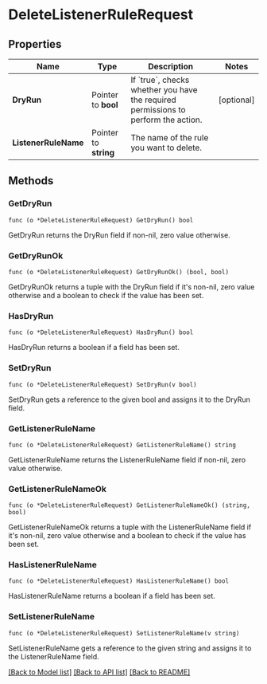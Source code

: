 # DeleteListenerRuleRequest

## Properties

Name | Type | Description | Notes
------------ | ------------- | ------------- | -------------
**DryRun** | Pointer to **bool** | If &#x60;true&#x60;, checks whether you have the required permissions to perform the action. | [optional] 
**ListenerRuleName** | Pointer to **string** | The name of the rule you want to delete. | 

## Methods

### GetDryRun

`func (o *DeleteListenerRuleRequest) GetDryRun() bool`

GetDryRun returns the DryRun field if non-nil, zero value otherwise.

### GetDryRunOk

`func (o *DeleteListenerRuleRequest) GetDryRunOk() (bool, bool)`

GetDryRunOk returns a tuple with the DryRun field if it's non-nil, zero value otherwise
and a boolean to check if the value has been set.

### HasDryRun

`func (o *DeleteListenerRuleRequest) HasDryRun() bool`

HasDryRun returns a boolean if a field has been set.

### SetDryRun

`func (o *DeleteListenerRuleRequest) SetDryRun(v bool)`

SetDryRun gets a reference to the given bool and assigns it to the DryRun field.

### GetListenerRuleName

`func (o *DeleteListenerRuleRequest) GetListenerRuleName() string`

GetListenerRuleName returns the ListenerRuleName field if non-nil, zero value otherwise.

### GetListenerRuleNameOk

`func (o *DeleteListenerRuleRequest) GetListenerRuleNameOk() (string, bool)`

GetListenerRuleNameOk returns a tuple with the ListenerRuleName field if it's non-nil, zero value otherwise
and a boolean to check if the value has been set.

### HasListenerRuleName

`func (o *DeleteListenerRuleRequest) HasListenerRuleName() bool`

HasListenerRuleName returns a boolean if a field has been set.

### SetListenerRuleName

`func (o *DeleteListenerRuleRequest) SetListenerRuleName(v string)`

SetListenerRuleName gets a reference to the given string and assigns it to the ListenerRuleName field.


[[Back to Model list]](../README.md#documentation-for-models) [[Back to API list]](../README.md#documentation-for-api-endpoints) [[Back to README]](../README.md)


